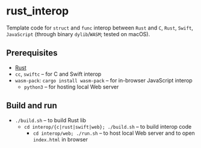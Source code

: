 # rust_interop
Template code for `struct` and `func` interop between `Rust` and `C`, `Rust`, `Swift`, `JavaScript` (through binary `dylib`/`WASM`; tested on macOS).

## Prerequisites
- [Rust](https://www.rust-lang.org/learn/get-started)
- `cc`, `swiftc` – for C and Swift interop
- `wasm-pack`: `cargo install wasm-pack` – for in-browser JavaScript interop
    - `python3` – for hosting local Web server

## Build and run
- `./build.sh` – to build Rust lib
    - `cd interop/{c|rust|swift|web}; ./build.sh` – to build interop code
        - `cd interop/web; ./run.sh` – to host local Web server and to open `index.html` in browser
